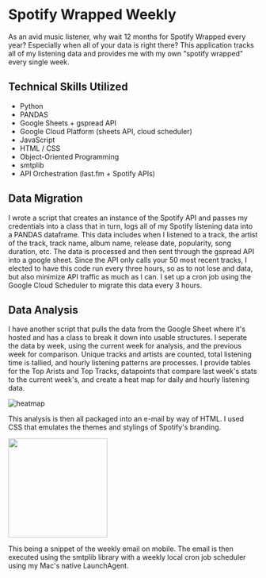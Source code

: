 # Spotify Wrapped Weekly
As an avid music listener, why wait 12 months for Spotify Wrapped every year? Especially when all of your data is right there? This application tracks all of my listening data and provides me with my own "spotify wrapped" every single week.

## Technical Skills Utilized
- Python
- PANDAS
- Google Sheets + gspread API
- Google Cloud Platform (sheets API, cloud scheduler)
- JavaScript
- HTML / CSS
- Object-Oriented Programming
- smtplib
- API Orchestration (last.fm + Spotify APIs)

## Data Migration
I wrote a script that creates an instance of the Spotify API and passes my credentials into a class that in turn, logs all of my Spotify listening data into a PANDAS dataframe. This data includes when I listened to a track, the artist of the track, track name, album name, release date, popularity, song duration, etc. The data is processed and then sent through the gspread API into a google sheet. Since the API only calls your 50 most recent tracks, I elected to have this code run every three hours, so as to not lose and data, but also minimize API traffic as much as I can. I set up a cron job using the Google Cloud Scheduler to migrate this data every 3 hours.

## Data Analysis
I have another script that pulls the data from the Google Sheet where it's hosted and has a class to break it down into usable structures. I seperate the data by week, using the current week for analysis, and the previous week for comparison. Unique tracks and artists are counted, total listening time is tallied, and hourly listening patterns are processes. I provide tables for the Top Arists and Top Tracks, datapoints that compare last week's stats to the current week's, and create a heat map for daily and hourly listening data.

![heatmap](https://github.com/user-attachments/assets/03229ad9-1563-459a-b433-e10e57784882)

This analysis is then all packaged into an e-mail by way of HTML. I used CSS that emulates the themes and stylings of Spotify's branding.

<img src="https://github.com/user-attachments/assets/6aa9e434-6b22-4e1d-b963-91608becfd25" width="200">

This being a snippet of the weekly email on mobile. The email is then executed using the smtplib library with a weekly local cron job scheduler using my Mac's native LaunchAgent.
